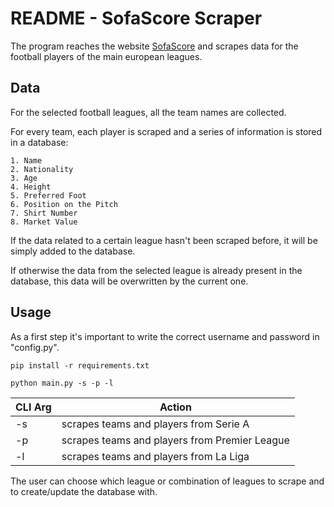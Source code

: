 # README -  SofaScore Scraper

The program reaches the website [SofaScore](https://www.sofascore.com/) and scrapes data for the football players of the main european leagues.

## Data

For the selected football leagues, all the team names are collected.

For every team, each player is scraped and a series of information is stored in a database:

```
1. Name
2. Nationality
3. Age
4. Height
5. Preferred Foot
6. Position on the Pitch
7. Shirt Number
8. Market Value
```

If the data related to a certain league hasn't been scraped before, it will be simply added to the database.

If otherwise the data from the selected league is already present in the database, this data will be overwritten by the current one.

## Usage

As a first step it's important to write the correct username and password in "config.py".

```
pip install -r requirements.txt
```

```
python main.py -s -p -l
```

CLI Arg | Action
------------ | ------------- 
-s | scrapes teams and players from Serie A
-p | scrapes teams and players from Premier League
-l | scrapes teams and players from La Liga

The user can choose which league or combination of leagues to scrape and to create/update the database with.

